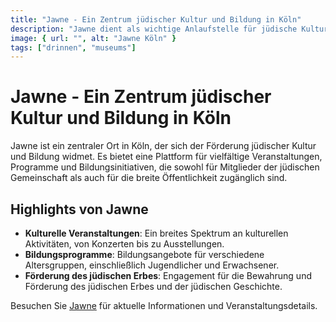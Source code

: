 ```yaml
---
title: "Jawne - Ein Zentrum jüdischer Kultur und Bildung in Köln"
description: "Jawne dient als wichtige Anlaufstelle für jüdische Kultur und Bildung in Köln, mit einem breiten Angebot an Veranstaltungen, Programmen und Bildungsinitiativen."
image: { url: "", alt: "Jawne Köln" }
tags: ["drinnen", "museums"]
---
```


# Jawne - Ein Zentrum jüdischer Kultur und Bildung in Köln

Jawne ist ein zentraler Ort in Köln, der sich der Förderung jüdischer Kultur und Bildung widmet. Es bietet eine Plattform für vielfältige Veranstaltungen, Programme und Bildungsinitiativen, die sowohl für Mitglieder der jüdischen Gemeinschaft als auch für die breite Öffentlichkeit zugänglich sind.

## Highlights von Jawne

- **Kulturelle Veranstaltungen**: Ein breites Spektrum an kulturellen Aktivitäten, von Konzerten bis zu Ausstellungen.
- **Bildungsprogramme**: Bildungsangebote für verschiedene Altersgruppen, einschließlich Jugendlicher und Erwachsener.
- **Förderung des jüdischen Erbes**: Engagement für die Bewahrung und Förderung des jüdischen Erbes und der jüdischen Geschichte.

Besuchen Sie [Jawne](https://www.jawne.de) für aktuelle Informationen und Veranstaltungsdetails.

